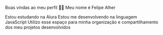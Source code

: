 Boas vindas ao meu perfil 💙💙
Meu nome é Felipe Alher

Estou estudando na Alura
Estou me desenvolvendo na linguagem JavaScript
Utilizo esse espaço para minha organização e compartilhamento dos meu projetos desenvolvidos
